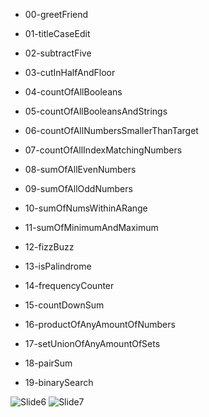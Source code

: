 * 00-greetFriend
* 01-titleCaseEdit
* 02-subtractFive
* 03-cutInHalfAndFloor

* 04-countOfAllBooleans
* 05-countOfAllBooleansAndStrings
* 06-countOfAllNumbersSmallerThanTarget
* 07-countOfAllIndexMatchingNumbers

* 08-sumOfAllEvenNumbers
* 09-sumOfAllOddNumbers
* 10-sumOfNumsWithinARange
* 11-sumOfMinimumAndMaximum

* 12-fizzBuzz
* 13-isPalindrome
* 14-frequencyCounter
* 15-countDownSum

* 16-productOfAnyAmountOfNumbers
* 17-setUnionOfAnyAmountOfSets
* 18-pairSum
* 19-binarySearch

![Slide6](https://user-images.githubusercontent.com/81392804/156001054-6b85605c-5503-4eaf-9d27-e02a4fd5d8e4.JPG)
![Slide7](https://user-images.githubusercontent.com/81392804/156001057-1bcc0400-9010-4605-a766-f885d979e59d.JPG)
